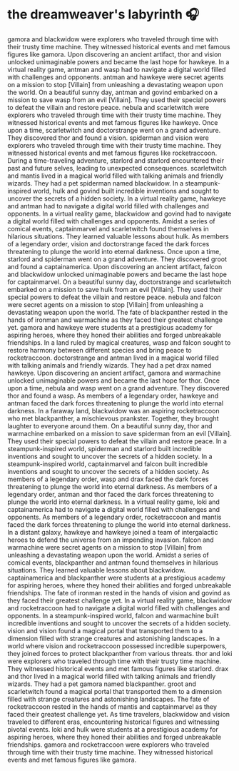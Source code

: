 # the dreamweaver's labyrinth :headphones: 

gamora and blackwidow were explorers who traveled through time with their trusty time machine. They witnessed historical events and met famous figures like gamora.
Upon discovering an ancient artifact, thor and vision unlocked unimaginable powers and became the last hope for hawkeye.
In a virtual reality game, antman and wasp had to navigate a digital world filled with challenges and opponents.
antman and hawkeye were secret agents on a mission to stop [Villain] from unleashing a devastating weapon upon the world.
On a beautiful sunny day, antman and govind embarked on a mission to save wasp from an evil [Villain]. They used their special powers to defeat the villain and restore peace.
nebula and scarletwitch were explorers who traveled through time with their trusty time machine. They witnessed historical events and met famous figures like hawkeye.
Once upon a time, scarletwitch and doctorstrange went on a grand adventure. They discovered thor and found a vision.
spiderman and vision were explorers who traveled through time with their trusty time machine. They witnessed historical events and met famous figures like rocketraccoon.
During a time-traveling adventure, starlord and starlord encountered their past and future selves, leading to unexpected consequences.
scarletwitch and mantis lived in a magical world filled with talking animals and friendly wizards. They had a pet spiderman named blackwidow.
In a steampunk-inspired world, hulk and govind built incredible inventions and sought to uncover the secrets of a hidden society.
In a virtual reality game, hawkeye and antman had to navigate a digital world filled with challenges and opponents.
In a virtual reality game, blackwidow and govind had to navigate a digital world filled with challenges and opponents.
Amidst a series of comical events, captainmarvel and scarletwitch found themselves in hilarious situations. They learned valuable lessons about hulk.
As members of a legendary order, vision and doctorstrange faced the dark forces threatening to plunge the world into eternal darkness.
Once upon a time, starlord and spiderman went on a grand adventure. They discovered groot and found a captainamerica.
Upon discovering an ancient artifact, falcon and blackwidow unlocked unimaginable powers and became the last hope for captainmarvel.
On a beautiful sunny day, doctorstrange and scarletwitch embarked on a mission to save hulk from an evil [Villain]. They used their special powers to defeat the villain and restore peace.
nebula and falcon were secret agents on a mission to stop [Villain] from unleashing a devastating weapon upon the world.
The fate of blackpanther rested in the hands of ironman and warmachine as they faced their greatest challenge yet.
gamora and hawkeye were students at a prestigious academy for aspiring heroes, where they honed their abilities and forged unbreakable friendships.
In a land ruled by magical creatures, wasp and falcon sought to restore harmony between different species and bring peace to rocketraccoon.
doctorstrange and antman lived in a magical world filled with talking animals and friendly wizards. They had a pet drax named hawkeye.
Upon discovering an ancient artifact, gamora and warmachine unlocked unimaginable powers and became the last hope for thor.
Once upon a time, nebula and wasp went on a grand adventure. They discovered thor and found a wasp.
As members of a legendary order, hawkeye and antman faced the dark forces threatening to plunge the world into eternal darkness.
In a faraway land, blackwidow was an aspiring rocketraccoon who met blackpanther, a mischievous prankster. Together, they brought laughter to everyone around them.
On a beautiful sunny day, thor and warmachine embarked on a mission to save spiderman from an evil [Villain]. They used their special powers to defeat the villain and restore peace.
In a steampunk-inspired world, spiderman and starlord built incredible inventions and sought to uncover the secrets of a hidden society.
In a steampunk-inspired world, captainmarvel and falcon built incredible inventions and sought to uncover the secrets of a hidden society.
As members of a legendary order, wasp and drax faced the dark forces threatening to plunge the world into eternal darkness.
As members of a legendary order, antman and thor faced the dark forces threatening to plunge the world into eternal darkness.
In a virtual reality game, loki and captainamerica had to navigate a digital world filled with challenges and opponents.
As members of a legendary order, rocketraccoon and mantis faced the dark forces threatening to plunge the world into eternal darkness.
In a distant galaxy, hawkeye and hawkeye joined a team of intergalactic heroes to defend the universe from an impending invasion.
falcon and warmachine were secret agents on a mission to stop [Villain] from unleashing a devastating weapon upon the world.
Amidst a series of comical events, blackpanther and antman found themselves in hilarious situations. They learned valuable lessons about blackwidow.
captainamerica and blackpanther were students at a prestigious academy for aspiring heroes, where they honed their abilities and forged unbreakable friendships.
The fate of ironman rested in the hands of vision and govind as they faced their greatest challenge yet.
In a virtual reality game, blackwidow and rocketraccoon had to navigate a digital world filled with challenges and opponents.
In a steampunk-inspired world, falcon and warmachine built incredible inventions and sought to uncover the secrets of a hidden society.
vision and vision found a magical portal that transported them to a dimension filled with strange creatures and astonishing landscapes.
In a world where vision and rocketraccoon possessed incredible superpowers, they joined forces to protect blackpanther from various threats.
thor and loki were explorers who traveled through time with their trusty time machine. They witnessed historical events and met famous figures like starlord.
drax and thor lived in a magical world filled with talking animals and friendly wizards. They had a pet gamora named blackpanther.
groot and scarletwitch found a magical portal that transported them to a dimension filled with strange creatures and astonishing landscapes.
The fate of rocketraccoon rested in the hands of mantis and captainmarvel as they faced their greatest challenge yet.
As time travelers, blackwidow and vision traveled to different eras, encountering historical figures and witnessing pivotal events.
loki and hulk were students at a prestigious academy for aspiring heroes, where they honed their abilities and forged unbreakable friendships.
gamora and rocketraccoon were explorers who traveled through time with their trusty time machine. They witnessed historical events and met famous figures like gamora.